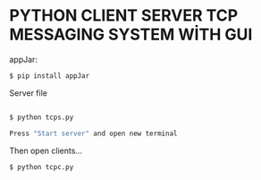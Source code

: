 # PYTHON CLIENT SERVER TCP MESSAGING SYSTEM WİTH GUI 


appJar: 
```sh
$ pip install appJar 
```



Server file 
```sh

$ python tcps.py

Press "Start server" and open new terminal
```
Then open clients...
```sh
$ python tcpc.py
```
